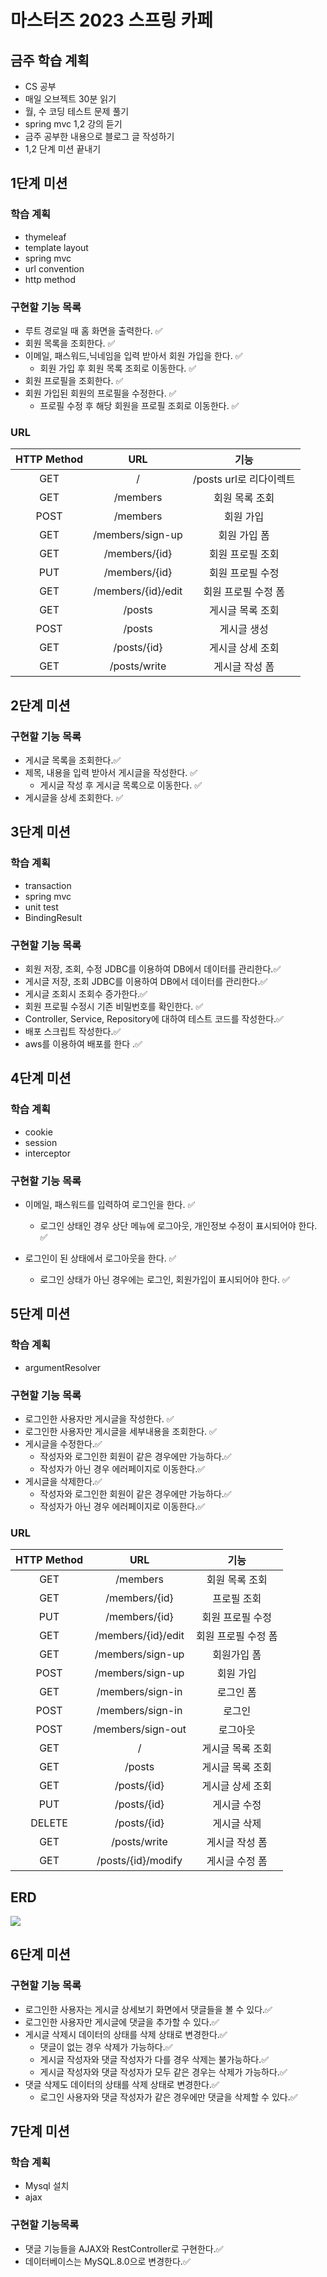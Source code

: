 # 마스터즈 2023 스프링 카페

## 금주 학습 계획

- CS 공부
- 매일 오브젝트 30분 읽기
- 월, 수 코딩 테스트 문제 풀기
- spring mvc 1,2 강의 듣기
- 금주 공부한 내용으로 블로그 글 작성하기
- 1,2 단계 미션 끝내기

## 1단계 미션

### 학습 계획

- thymeleaf
- template layout
- spring mvc
- url convention
- http method

### 구현할 기능 목록

- 루트 경로일 때 홈 화면을 출력한다. ✅
- 회원 목록을 조회한다. ✅
- 이메일, 패스워드,닉네임을 입력 받아서 회원 가입을 한다. ✅
  - 회원 가입 후 회원 목록 조회로 이동한다. ✅
- 회원 프로필을 조회한다. ✅
- 회원 가입된 회원의 프로필을 수정한다. ✅
  - 프로필 수정 후 해당 회원을 프로필 조회로 이동한다. ✅

### URL

| HTTP Method |        URL         |          기능           |
| :---------: | :----------------: | :---------------------: |
|     GET     |         /          | /posts url로 리다이렉트 |
|     GET     |      /members      |     회원 목록 조회      |
|    POST     |      /members      |        회원 가입        |
|     GET     |  /members/sign-up  |      회원 가입 폼       |
|     GET     |   /members/{id}    |    회원 프로필 조회     |
|     PUT     |   /members/{id}    |    회원 프로필 수정     |
|     GET     | /members/{id}/edit |   회원 프로필 수정 폼   |
|     GET     |       /posts       |    게시글 목록 조회     |
|    POST     |       /posts       |       게시글 생성       |
|     GET     |    /posts/{id}     |    게시글 상세 조회     |
|     GET     |    /posts/write    |     게시글 작성 폼      |

## 2단계 미션

### 구현할 기능 목록

- 게시글 목록을 조회한다.✅
- 제목, 내용을 입력 받아서 게시글을 작성한다. ✅
  - 게시글 작성 후 게시글 목록으로 이동한다. ✅
- 게시글을 상세 조회한다. ✅

## 3단계 미션

### 학습 계획

- transaction
- spring mvc
- unit test
- BindingResult

### 구현할 기능 목록

- 회원 저장, 조회, 수정 JDBC를 이용하여 DB에서  데이터를 관리한다.✅
- 게시글 저장, 조회  JDBC를 이용하여 DB에서  데이터를 관리한다.✅
- 게시글 조회시 조회수 증가한다.✅
- 회원 프로필 수정시 기존 비밀번호를 확인한다. ✅
- Controller, Service, Repository에 대하여 테스트 코드를 작성한다.✅
- 배포 스크립트 작성한다.✅
- aws를 이용하여 배포를 한다 .✅

## 4단계 미션

### 학습 계획

- cookie
- session
- interceptor

### 구현할 기능 목록

- 이메일, 패스워드를 입력하여 로그인을 한다. ✅

  - 로그인 상태인 경우 상단 메뉴에 로그아웃, 개인정보 수정이 표시되어야 한다. ✅

- 로그인이 된 상태에서 로그아웃을 한다. ✅

  - 로그인 상태가 아닌 경우에는 로그인, 회원가입이 표시되어야 한다. ✅

## 5단계 미션

### 학습 계획

- argumentResolver

### 구현할 기능 목록

- 로그인한 사용자만 게시글을 작성한다. ✅
- 로그인한 사용자만 게시글을 세부내용을 조회한다. ✅
- 게시글을 수정한다.✅
  - 작성자와 로그인한 회원이 같은 경우에만 가능하다.✅
  - 작성자가 아닌 경우 에러페이지로 이동한다.✅
- 게시글을 삭제한다.✅
  - 작성자와 로그인한 회원이 같은 경우에만 가능하다.✅
  - 작성자가 아닌 경우 에러페이지로 이동한다.✅

### URL

| HTTP Method |        URL         |        기능         |
| :---------: | :----------------: | :-----------------: |
|     GET     |      /members      |   회원 목록 조회    |
|     GET     |   /members/{id}    |     프로필 조회     |
|     PUT     |   /members/{id}    |  회원 프로필 수정   |
|     GET     | /members/{id}/edit | 회원 프로필 수정 폼 |
|     GET     |  /members/sign-up  |     회원가입 폼     |
|    POST     |  /members/sign-up  |      회원 가입      |
|     GET     |  /members/sign-in  |      로그인 폼      |
|    POST     |  /members/sign-in  |       로그인        |
|    POST     | /members/sign-out  |      로그아웃       |
|     GET     |         /          |  게시글 목록 조회   |
|     GET     |       /posts       |  게시글 목록 조회   |
|     GET     |    /posts/{id}     |  게시글 상세 조회   |
|     PUT     |    /posts/{id}     |     게시글 수정     |
|   DELETE    |    /posts/{id}     |     게시글 삭제     |
|     GET     |    /posts/write    |   게시글 작성 폼    |
|     GET     | /posts/{id}/modify |   게시글 수정 폼    |

## ERD

![](https://lh3.googleusercontent.com/pw/AJFCJaX1UoZ5jdJMJwDiDhO9EiosHEKQFmXe7iRDzTr86gQ_o3uTDbf8guc501C8vvIFAThz7pBGQrYaE4dZZWVQP1OVZw7-25k3nmmOcSvGBtgdEsEw_3peBtlGsrtb28ecTIoapRc2YYcz0CAaZyKnPGnF=w714-h507-s-no?authuser=0)

## 6단계 미션

### 구현할 기능 목록

- 로그인한 사용자는 게시글 상세보기 화면에서 댓글들을 볼 수 있다.✅
- 로그인한 사용자만 게시글에 댓글을 추가할 수 있다.✅
- 게시글 삭제시 데이터의 상태를 삭제 상태로 변경한다.✅
  - 댓글이 없는 경우 삭제가 가능하다.✅
  - 게시글 작성자와 댓글 작성자가 다를 경우 삭제는 불가능하다.✅
  - 게시글 작성자와 댓글 작성자가 모두 같은 경우는 삭제가 가능하다.✅
- 댓글 삭제도 데이터의 상태를 삭제 상태로 변경한다.✅
  - 로그인 사용자와 댓글 작성자가 같은 경우에만 댓글을 삭제할 수 있다.✅

## 7단계 미션

### 학습 계획

- Mysql 설치
- ajax

### 구현할 기능목록

- 댓글 기능들을 AJAX와 RestController로 구현한다.✅
- 데이터베이스는 MySQL.8.0으로 변경한다.✅
